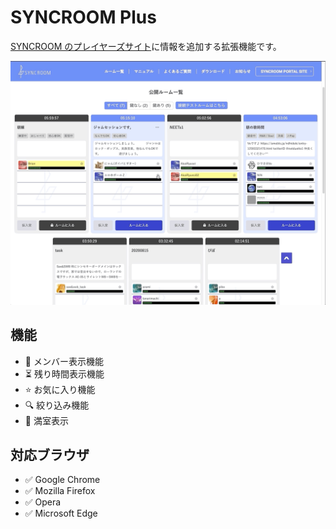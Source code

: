 # SYNCROOM Plus

[SYNCROOM のプレイヤーズサイト](https://syncroom.yamaha.com/play/)に情報を追加する拡張機能です。

![SYNCROOM-Plus](/docs/screenshot.gif)

## 機能

- 👤 メンバー表示機能
- ⏳ 残り時間表示機能
- ⭐ お気に入り機能
- 🔍 絞り込み機能
- 🚫 満室表示

## 対応ブラウザ

- ✅ Google Chrome
- ✅ Mozilla Firefox
- ✅ Opera
- ✅ Microsoft Edge
